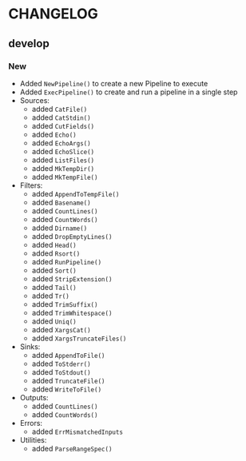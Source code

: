 # CHANGELOG

## develop

### New

* Added `NewPipeline()` to create a new Pipeline to execute
* Added `ExecPipeline()` to create and run a pipeline in a single step
* Sources:
  - added `CatFile()`
  - added `CatStdin()`
  - added `CutFields()`
  - added `Echo()`
  - added `EchoArgs()`
  - added `EchoSlice()`
  - added `ListFiles()`
  - added `MkTempDir()`
  - added `MkTempFile()`
* Filters:
  - added `AppendToTempFile()`
  - added `Basename()`
  - added `CountLines()`
  - added `CountWords()`
  - added `Dirname()`
  - added `DropEmptyLines()`
  - added `Head()`
  - added `Rsort()`
  - added `RunPipeline()`
  - added `Sort()`
  - added `StripExtension()`
  - added `Tail()`
  - added `Tr()`
  - added `TrimSuffix()`
  - added `TrimWhitespace()`
  - added `Uniq()`
  - added `XargsCat()`
  - added `XargsTruncateFiles()`
* Sinks:
  - added `AppendToFile()`
  - added `ToStderr()`
  - added `ToStdout()`
  - added `TruncateFile()`
  - added `WriteToFile()`
* Outputs:
  - added `CountLines()`
  - added `CountWords()`
* Errors:
  - added `ErrMismatchedInputs`
* Utilities:
  - added `ParseRangeSpec()`